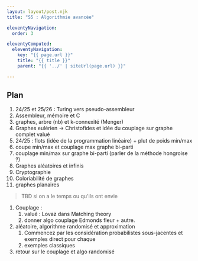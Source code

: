 ```yaml
---
layout: layout/post.njk 
title: "S5 : Algorithmie avancée"

eleventyNavigation:
  order: 3

eleventyComputed:
  eleventyNavigation:
    key: "{{ page.url }}"
    title: "{{ title }}"
    parent: "{{ '../' | siteUrl(page.url) }}"

---
```


## Plan

1. 24/25 et 25/26 : Turing vers pseudo-assembleur
2. Assembleur, mémoire et C
3. graphes, arbre (nb) et k-connexité (Menger)
4. Graphes eulérien -> Christofides et idée du couplage sur graphe complet valué
5. 24/25 : flots (idée de la programmation linéaire) + plut de poids min/max
6. coupe min/max et couplage max graphe bi-parti
7. couplage min/max sur graphe bi-parti (parler de la méthode hongroise ?)
8. Graphes aléatoires et infinis
9. Cryptographie
10. Coloriabilité de graphes
11. graphes planaires

> TBD si on a le temps ou qu'ils ont envie

1. Couplage :
    1. valué : Lovaz dans Matching theory
    2. donner algo couplage Edmonds fleur + autre.
2. aléatoire, algorithme randomisé et approximation
    1. Commencez par les considération probabilistes sous-jacentes et exemples direct pour chaque
    2. exemples classiques
3. retour sur le couplage et algo randomisé
